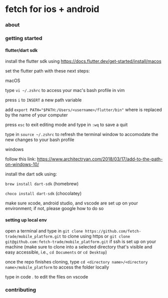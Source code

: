 # fetch for ios + android

### about


### getting started

#### flutter/dart sdk

install the flutter sdk using https://docs.flutter.dev/get-started/install/macos

set the flutter path with these next steps:

macOS

type `vi ~/.zshrc` to access your mac's bash profile in vim

press `i` to `INSERT` a new path variable

add `export PATH="$PATH:/Users/<username>/flutter/bin"` where <username> is replaced by the name of your computer

press `esc` to exit editing mode and type in `:wq` to save a quit

type in `source ~/.zshrc` to refresh the terminal window to accomodate the new changes to your bash profile  

windows

follow this link: https://www.architectryan.com/2018/03/17/add-to-the-path-on-windows-10/ 

install the dart sdk using:

`brew install dart-sdk`	(homebrew)

`choco install dart-sdk` (chocolatey)

make sure xcode, android studio, and vscode are set up on your environment; if not, please google how to do so


#### setting up local env

open a terminal and type in `git clone https://github.com/fetch-trade/mobile_platform.git` to clone using https or `git clone git@github.com:fetch-trade/mobile_platform.git` if ssh is set up on your machine (make sure to clone into a selected directory that's visible and easy accessible, i.e., `cd Documents` or `cd Desktop`)

once the repo finishes cloning, type `cd <directory name>/<directory name>/mobile_platform` to access the folder locally

type in code . to edit the files on vscode

### contributing
